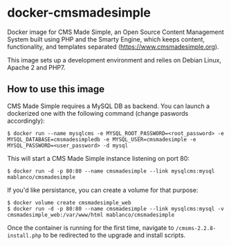 # docker-cmsmadesimple

Docker image for CMS Made Simple, an Open Source Content Management System built using PHP and the Smarty Engine, which keeps content, functionality, and templates separated (<https://www.cmsmadesimple.org>).

This image sets up a development environment and relies on Debian Linux, Apache 2 and PHP7.

## How to use this image

CMS Made Simple requires a MySQL DB as backend. You can launch a dockerized one with the following command (change paswords accordingly):

    $ docker run --name mysqlcms -e MYSQL_ROOT_PASSWORD=<root_password> -e MYSQL_DATABASE=cmsmadesimpledb -e MYSQL_USER=cmsmadesimple -e MYSQL_PASSWORD=<user_password> -d mysql

This will start a CMS Made Simple instance listening on port 80:

    $ docker run -d -p 80:80 --name cmsmadesimple --link mysqlcms:mysql mablanco/cmsmadesimple

If you'd like persistance, you can create a volume for that purpose:

    $ docker volume create cmsmadesimple_web
    $ docker run -d -p 80:80 --name cmsmadesimple --link mysqlcms:mysql -v cmsmadesimple_web:/var/www/html mablanco/cmsmadesimple

Once the container is running for the first time, navigate to `/cmsms-2.2.8-install.php` to be redirected to the upgrade and install scripts.
